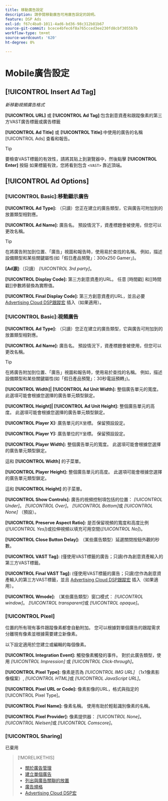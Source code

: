 ```yaml
---
title: 移動廣告設定
description: 請參閱移動廣告可用廣告設定的說明。
feature: DSP Ads
exl-id: f67c4ba0-1011-4ad6-bd36-98c312b81b67
source-git-commit: bcece4bfec6f8a765cced3ee230fd8cbf3055b7b
workflow-type: tm+mt
source-wordcount: '620'
ht-degree: 0%

---
```


# Mobile廣告設定

## [!UICONTROL Insert Ad Tag]

*新移動視頻廣告格式*

**[!UICONTROL URL]** 或 **[!UICONTROL Ad Tag]**:包含創意資產和跟蹤像素的第三方VAST廣告標籤或廣告標籤

**[!UICONTROL Ad Title]** 或 **[!UICONTROL Title]**:中使用的廣告的名稱 [!UICONTROL Ads] 查看和報告。

>[!TIP]
>
> 要檢查VAST標籤的有效性，請將其貼上到瀏覽器中，然後點擊 **[!UICONTROL Enter]** 按鈕 如果標籤有效，您將看到包含 `<VAST>` 靠近頂端。

## [!UICONTROL Ad Options]

### [!UICONTROL Basic]:移動顯示廣告

**[!UICONTROL Ad Type]:** （只讀）您正在建立的廣告類型，它與廣告可附加到的放置類型相對應。

**[!UICONTROL Ad Name]:** 廣告名。 預設情況下，資產標題會被使用，但您可以更改名稱。

>[!TIP]
>
> 在將廣告附加到位置、「廣告」視圖和報告時，使用易於查找的名稱。 例如，描述設備類型和某些關鍵屬性(如「假日產品預覽」：300x250 Gamer」)。

**\[Ad源\]**:（只讀） *[!UICONTROL 3rd party]*。

**[!UICONTROL Display Code]:** 第三方創意資產的URL。 任意 [時間戳] 和[[時間戳]]參數將替換為實際值。

**[!UICONTROL Final Display Code]:** 第三方創意資產的URL，並且必要 [Advertising Cloud DSP跟蹤宏](/help/dsp/campaign-management/macros.md) 插入（如果適用）。

### [!UICONTROL Basic]:視頻廣告

**[!UICONTROL Ad Type]:** （只讀）您正在建立的廣告類型，它與廣告可附加到的放置類型相對應。

**[!UICONTROL Ad Name]:** 廣告名。 預設情況下，資產標題會被使用，但您可以更改名稱。

>[!TIP]
>
> 在將廣告附加到位置、「廣告」視圖和報告時，使用易於查找的名稱。 例如，描述設備類型和某些關鍵屬性(如「假日產品預覽」：30秒電話預轉」)。

**[!UICONTROL Width]| [!UICONTROL Ad Unit Width]:** 整個廣告單元的寬度。 此選項可能會根據您選擇的廣告單元類型鎖定。

**[!UICONTROL Height]| [!UICONTROL Ad Unit Height]:** 整個廣告單元的高度。 此選項可能會根據您選擇的廣告單元類型鎖定。

**[!UICONTROL Player X]:** 廣告單元的X坐標。 保留預設設定。

**[!UICONTROL Player Y]:** 廣告單位的Y坐標。 保留預設設定。

**[!UICONTROL Player Width]:** 整個廣告單元的寬度。 此選項可能會根據您選擇的廣告單元類型鎖定。

這和 **[!UICONTROL Width]** 的子菜單。

**[!UICONTROL Player Height]:** 整個廣告單元的高度。 此選項可能會根據您選擇的廣告單元類型鎖定。

這和 **[!UICONTROL Height]** 的子菜單。

**[!UICONTROL Show Controls]:** 廣告的視頻控制項包括的位置： *[!UICONTROL Under]*。 *[!UICONTROL Over]*。 *[!UICONTROL Bottom]*&#x200B;或 *[!UICONTROL None]* （預設）。

**[!UICONTROL Preserve Aspect Ratio]:** 是否保留視頻的寬度和高度比例(*[!UICONTROL Yes]*)或拉伸視頻以填充可用空間(*[!UICONTROL No]*)。

**[!UICONTROL Close Button Delay]:** （某些廣告類型）延遲關閉按鈕外觀的秒數。

**[!UICONTROL VAST Tag]:** (僅使用VAST標籤的廣告；只讀)作為創意資產輸入的第三方VAST標籤。

**[!UICONTROL Final VAST Tag]:** (僅使用VAST標籤的廣告；只讀)您作為創意資產輸入的第三方VAST標籤，並且 [Advertising Cloud DSP跟蹤宏](/help/dsp/campaign-management/macros.md) 插入（如果適用）。

**[!UICONTROL Wmode]:** （某些廣告類型）窗口模式： *[!UICONTROL window]*。 *[!UICONTROL transparent]*&#x200B;或 *[!UICONTROL opaque]*。

### [!UICONTROL Pixel]

位置的所有現有事件跟蹤像素都會自動附加。 您可以根據對單個廣告的跟蹤需求分離現有像素並根據需要建立新像素。

以下設定適用於您建立或編輯的每個像素。

**[!UICONTROL Integration Event]:** 觸發像素觸發的事件。 對於此廣告類型，使用 *[!UICONTROL Impression]* 或 *[!UICONTROL Click-through]*。

**[!UICONTROL Pixel Type]:** 像素是否為 *[!UICONTROL IMG URL]* （1x1像素影像檔案）, *[!UICONTROL HTML]*&#x200B;或 *[!UICONTROL JavaScript URL]*。

**[!UICONTROL Pixel URL or Code]:** 像素影像的URL，格式與指定的 [!UICONTROL Pixel Type]。

**[!UICONTROL Pixel Name]:** 像素名稱。 使用有助於輕鬆識別像素的名稱。

**[!UICONTROL Pixel Provider]:** 像素提供器： *[!UICONTROL None]*。 *[!UICONTROL Nielsen]*&#x200B;或 *[!UICONTROL Comscore]*。

### [!UICONTROL Sharing]

已棄用

>[!MORELIKETHIS]
>
>* [關於廣告管理](ad-about.md)
>* [建立單個廣告](ad-create.md)
>* [列出與廣告關聯的放置](/help/dsp/campaign-management/ads/ad-list-placements.md)
>* [廣告規格](ad-specs.md)
>* [Advertising Cloud DSP宏](/help/dsp/campaign-management/macros.md)

